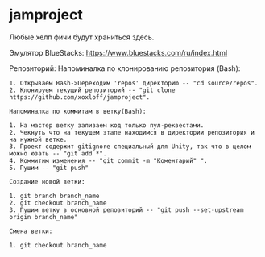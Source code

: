 # jamproject

Любые хелп фичи будут храниться здесь.

Эмулятор BlueStacks: https://www.bluestacks.com/ru/index.html

Репозиторий:
	Напоминалка по клонированию репозитория (Bash):

	1. Открываем Bash->Переходим 'repos' директорию -- "cd source/repos".
	2. Клонируем текущий репозиторий -- "git clone https://github.com/xoxloff/jamproject".

	Напоминалка по коммитам в ветку(Bash):

	1. На мастер ветку заливаем код только пул-реквестами.
	2. Чекнуть что на текущем этапе находимся в директории репозитория и на нужной ветке.
	3. Проект содержит gitignore специальный для Unity, так что в целом можно юзать -- "git add *".
	4. Коммитим изменения -- "git commit -m "Коментарий" ".
	5. Пушим -- "git push"
	
	Создание новой ветки:
	
	1. git branch branch_name
	2. git checkout branch_name
	3. Пушим ветку в основной репозиторий -- "git push --set-upstream origin branch_name"

	Смена ветки:
	
	1. git checkout branch_name

